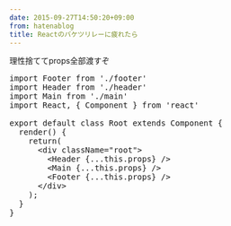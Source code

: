 ```yaml
---
date: 2015-09-27T14:50:20+09:00
from: hatenablog
title: Reactのバケツリレーに疲れたら
---
```


<p>理性捨ててprops全部渡すぞ</p>

<pre class="code" data-lang="" data-unlink>import Footer from &#39;./footer&#39;
import Header from &#39;./header&#39;
import Main from &#39;./main&#39;
import React, { Component } from &#39;react&#39;

export default class Root extends Component {
  render() {
    return(
      &lt;div className=&#34;root&#34;&gt;
        &lt;Header {...this.props} /&gt;
        &lt;Main {...this.props} /&gt;
        &lt;Footer {...this.props} /&gt;
      &lt;/div&gt;
    );
  }
}
</pre>



